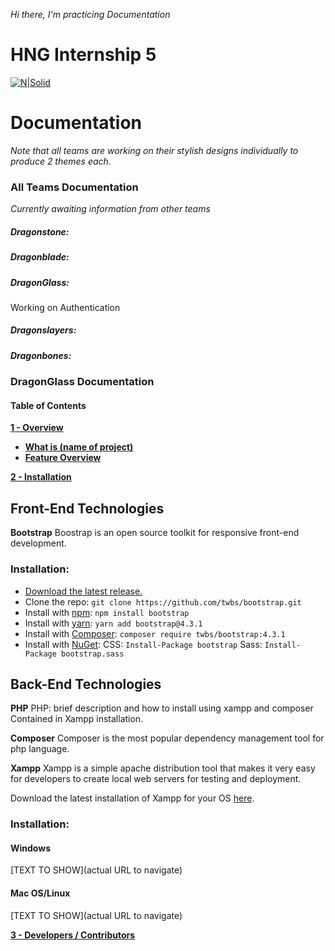 *Hi there, I'm practicing Documentation*
# HNG Internship 5

[![N|Solid](https://i.pinimg.com/originals/32/2b/2e/322b2eabf34a834119d1a3181b929f89.jpg)](https://hotels.ng/)


# Documentation
*Note that all teams are working on their stylish designs individually to produce 2 themes each.* 

### All Teams Documentation
*Currently awaiting information from other teams*

##### Dragonstone:



##### Dragonblade:



##### DragonGlass: 
Working on Authentication



##### Dragonslayers:



##### Dragonbones:



### DragonGlass Documentation
#### Table of Contents

 [**1 - Overview**](#overview)
   * [**What is (name of project)**](#what-is)
   * [**Feature Overview**](#feature-overview)
   
 [**2 - Installation**](#installation) 
 
## Front-End Technologies

**Bootstrap**
Boostrap is an open source toolkit for responsive front-end development. 

### Installation:
- [Download the latest release.](https://github.com/twbs/bootstrap/archive/v4.3.1.zip)
- Clone the repo: `git clone https://github.com/twbs/bootstrap.git`
- Install with [npm](https://www.npmjs.com/): `npm install bootstrap`
- Install with [yarn](https://yarnpkg.com/): `yarn add bootstrap@4.3.1`
- Install with [Composer](https://getcomposer.org/): `composer require twbs/bootstrap:4.3.1`
- Install with [NuGet](https://www.nuget.org/): CSS: `Install-Package bootstrap` Sass: `Install-Package bootstrap.sass`




## Back-End Technologies 
**PHP**
PHP: brief description and how to install using xampp and composer Contained in Xampp installation. 

**Composer** 
Composer is the most popular dependency management tool for php language. 


**Xampp**
Xampp is a simple apache distribution tool that makes it very easy for developers to create local web servers for testing and deployment. 

Download the latest installation of Xampp for your OS [here](https://www.apachefriends.org/download.html#641). 

### Installation: 
#### Windows
[TEXT TO SHOW](actual URL to navigate)

#### Mac OS/Linux
[TEXT TO SHOW](actual URL to navigate)

 [**3 - Developers / Contributors**](developer=contributor)
